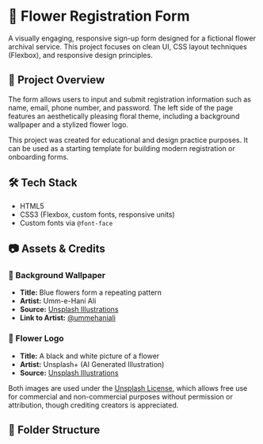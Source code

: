 # 🌸 Flower Registration Form

A visually engaging, responsive sign-up form designed for a fictional flower archival service. This project focuses on clean UI, CSS layout techniques (Flexbox), and responsive design principles.

## 🚀 Project Overview

The form allows users to input and submit registration information such as name, email, phone number, and password. The left side of the page features an aesthetically pleasing floral theme, including a background wallpaper and a stylized flower logo.

This project was created for educational and design practice purposes. It can be used as a starting template for building modern registration or onboarding forms.

## 🛠️ Tech Stack

- HTML5
- CSS3 (Flexbox, custom fonts, responsive units)
- Custom fonts via `@font-face`

## 📷 Assets & Credits

### 🌼 Background Wallpaper

- **Title:** Blue flowers form a repeating pattern  
- **Artist:** Umm-e-Hani Ali  
- **Source:** [Unsplash Illustrations](https://unsplash.com/illustrations/blue-flowers-form-a-repeating-pattern-CJgAyzjBU30)  
- **Link to Artist:** [@ummehaniali](https://unsplash.com/@ummehaniali)

### 🖤 Flower Logo

- **Title:** A black and white picture of a flower  
- **Artist:** Unsplash+ (AI Generated Illustration)  
- **Source:** [Unsplash Illustrations](https://unsplash.com/illustrations/a-black-and-white-picture-of-a-flower-nuGKVyggxPE)

Both images are used under the [Unsplash License](https://unsplash.com/license), which allows free use for commercial and non-commercial purposes without permission or attribution, though crediting creators is appreciated.

## 📁 Folder Structure

